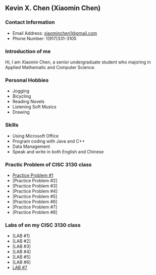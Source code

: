 ## Kevin X. Chen (Xiaomin Chen)

### Contact Information
* Email Address: xiaominchen1@gmail.com         
* Phone Number: 1(917)331-3105

### Introduction of me
Hi, I am Xiaomin Chen, a senior undergraduate student who majoring in Applied Mathematic and Computer Science. 

### Personal Hobbies
* Jogging 
* Bicycling
* Reading Novels
* Listening Soft Musics
* Drawing

### Skills
* Using Microsoft Office
* Program coding with Java and C++
* Data Management
* Speak and write in both English and Chinese

### Practic Problem of CISC 3130 class
* [Practice Problem #1](PracticeProblem2.html)
* [Practice Problem #2]
* [Practice Problem #3]
* [Practice Problem #4]
* [Practice Problem #5]
* [Practice Problem #6]
* [Practice Problem #7]
* [Practice Problem #8]

### Labs of on my CISC 3130 class
* [LAB #1]
* [LAB #2]
* [LAB #3]
* [LAB #4]
* [LAB #5]
* [LAB #6]
* [LAB #7](https://github.com/1997317AXZS/1997317AXZS.github.io)

